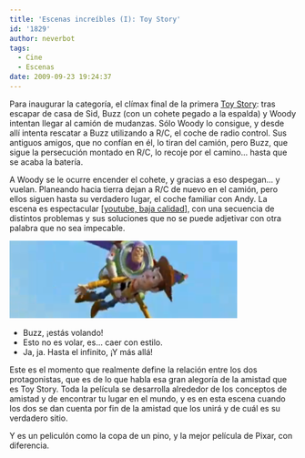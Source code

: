 ```yaml
---
title: 'Escenas increíbles (I): Toy Story'
id: '1829'
author: neverbot
tags:
  - Cine
  - Escenas
date: 2009-09-23 19:24:37
---
```


Para inaugurar la categoría, el  clímax final de la primera [Toy Story](http://en.wikipedia.org/wiki/Toy_Story): tras escapar de casa de Sid, Buzz (con un cohete pegado a la espalda) y Woody intentan llegar al camión de mudanzas. Sólo Woody lo consigue, y desde allí intenta rescatar a Buzz utilizando a R/C, el coche de radio control. Sus antiguos amigos, que no confían en él, lo tiran del camión, pero Buzz, que sigue la persecución montado en R/C, lo recoje por el camino... hasta que se acaba la batería.

A Woody se le ocurre encender el cohete, y gracias a eso despegan... y vuelan. Planeando hacia tierra dejan a R/C de nuevo en el camión, pero ellos siguen hasta su verdadero lugar, el coche familiar con Andy. La escena es espectacular \[[youtube, baja calidad](http://www.youtube.com/watch?v=UZXOTmLCwws)\], con una secuencia de distintos problemas y sus soluciones que no se puede  adjetivar con otra palabra que no sea impecable.

![Toy Story - Escena final](./escenas-increibles-i-toy-story/Toy-Story-Escena-final.png "Toy Story - Escena final")

*   Buzz, ¡estás volando!
*   Esto no es volar, es... caer con estilo.
*   Ja, ja. Hasta el infinito, ¡Y más allá!

Este es el momento que realmente define la relación entre los dos protagonistas, que es de lo que habla esa gran alegoría de la amistad que es Toy Story. Toda la película se desarrolla alrededor de los conceptos de amistad y de encontrar tu lugar en el mundo, y es en esta escena cuando los dos se dan cuenta por fin de la amistad que los unirá y de cuál es su verdadero sitio.

Y es un peliculón como la copa de un pino, y la mejor película de Pixar, con diferencia.